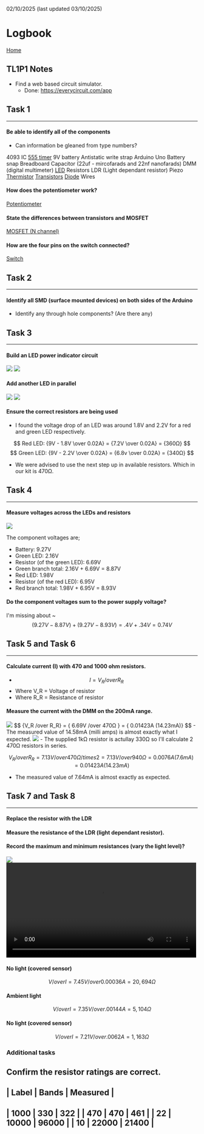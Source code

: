 02/10/2025 (last updated 03/10/2025)

# Logbook

[Home](/)

## TL1P1 Notes
- Find a web based circuit simulator.
    - Done: https://everycircuit.com/app

## Task 1
---
#### Be able to identify all of the components
- Can information be gleaned from type numbers?

4093 IC
[555 timer](../Electronics/Components/555_Timer.md)
9V battery
Antistatic write strap
Arduino Uno
Battery snap
Breadboard
Capacitor (22uf - mircofarads and 22nf nanofarads) 
DMM (digital multimeter)
[LED](../../Electronics/Components/LEDs.md)
Resistors
LDR (Light dependant resistor)
Piezo
[Thermistor](../Electronics/Components/Thermistor.md)
[Transistors](../Electronics/Components/Transistor.md)
[Diode](../Electronics/Components/Diodes.md)
Wires

#### How does the potentiometer work?
[Potentiometer](../Electronics/Components/Potentiometer.md)

#### State the differences between transistors and MOSFET
[MOSFET (N channel)](../Electronics/Components/Mosfet.md)

#### How are the four pins on the switch connected?
[Switch](../Electronics/Components/Switch.md)

## Task 2
---
#### Identify all SMD (surface mounted devices) on both sides of the Arduino
- Identify any through hole components? (Are there any)

## Task 3
---
#### Build an LED power indicator circuit

<img src="/Images/Single_LED_Circuit.png">
<img src="/Images/Single_LED_My_Circuit.jpg">

#### Add another LED in parallel

<img src="/Images/Two_LEDs_Circuit.png">
<img src="/Images/Two_LEDs_My_Circuit.jpg">

#### Ensure the correct resistors are being used
- I found the voltage drop of an LED was around 1.8V and 2.2V for a red and green LED respectively.

$$ Red LED: {9V - 1.8V \over 0.02A} = {7.2V \over 0.02A} = {360Ω} $$
$$ Green LED: {9V - 2.2V \over 0.02A} = {6.8v \over 0.02A} = {340Ω} $$

- We were advised to use the next step up in available resistors. Which in our kit is 470Ω.

## Task 4
---
#### Measure voltages across the LEDs and resistors

<img src="/Images/Two_LEDs_My_Circuit.jpg">

The component voltages are;
- Battery: 9.27V
- Green LED: 2.16V
- Resistor (of the green LED): 6.69V
- Green branch total: 2.16V + 6.69V = 8.87V
- Red LED: 1.98V
- Resistor (of the red LED): 6.95V
- Red branch total: 1.98V + 6.95V = 8.93V

#### Do the component voltages sum to the power supply voltage?

I'm missing about ~
$$ (9.27V - 8.87V) + (9.27V - 8.93V) = .4V + .34V = 0.74V $$

## Task 5 and Task 6
---
#### Calculate current (I) with 470 and 1000 ohm resistors.
- $$ I= {V_R /over R_R}$$
- Where V_R = Voltage of resistor
- Where R_R = Resistance of resistor
#### Measure the current with the DMM on the 200mA range.

<img src="/Images/Single_LED_My_Circuit.jpg">
$$ {V_R /over R_R} = { 6.69V /over 470Ω } = { 0.01423A (14.23mA)} $$
- The measured value of 14.58mA (milli amps) is almost exactly what I expected.

<img src="/Images/Single_LED_Two_470_resistors_My_Circuit.jpg">
- The supplied 1kΩ resistor is actullay 330Ω so I'll calculate 2 470Ω resistors in series.

$$ {V_R /over R_R} = { 7.13V /over 470Ω /times 2 } = {7.13V /over 940Ω} = 0.0076A (7.6mA) = { 0.01423A (14.23mA)} $$
- The measured value of 7.64mA is almost exactly as expected.

## Task 7 and Task 8
---
#### Replace the resistor with the LDR
#### Measure the resistance of the LDR (light dependant resistor).
#### Record the maximum and minimum resistances (vary the light level)?

<img src="/Images/Single_LED_LDR_My_Circuit.jpg">

<video height="250" controls>
    <source src="/Images/Single_LED_LDR_My_Circuit.TS.mp4" type="video/mp4">
    Your browser does not support the video tag.
</video> 


#### No light (covered sensor)
$$ { V /over I } = { 7.45V /over 0.00036A } = 20,694Ω $$

#### Ambient light
$$ { V /over I } = { 7.35V /over .00144A } = 5,104Ω $$

#### No light (covered sensor)
$$ { V /over I } = { 7.21V /over .0062A } = 1,163Ω $$

### Additional tasks
Confirm the resistor ratings are correct.
-----------------------------
| Label | Bands | Measured  |
-----------------------------
| 1000  | 330   | 322       |
| 470   | 470   | 461       |
| 22    | 10000 | 96000     |
| 10    | 22000 | 21400     |
-----------------------------
